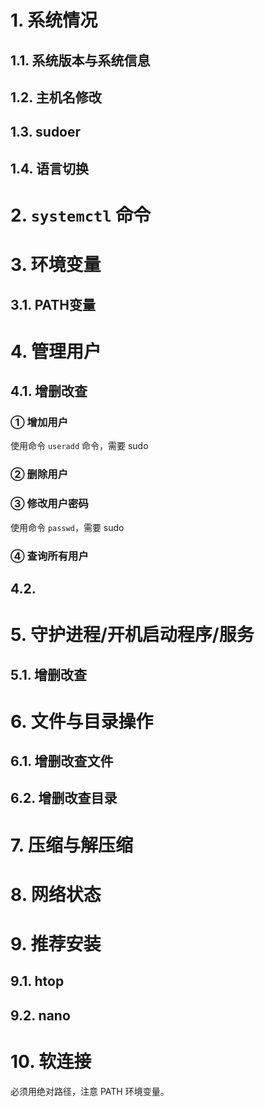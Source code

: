 # 1. 系统情况

## 1.1. 系统版本与系统信息



## 1.2. 主机名修改



## 1.3. sudoer



## 1.4. 语言切换



# 2. `systemctl` 命令



# 3. 环境变量

## 3.1. PATH变量



# 4. 管理用户

## 4.1. 增删改查

### ① 增加用户

使用命令 `useradd` 命令，需要 sudo

### ② 删除用户



### ③ 修改用户密码

使用命令 `passwd`，需要 sudo

### ④ 查询所有用户



## 4.2. 



# 5. 守护进程/开机启动程序/服务

## 5.1. 增删改查



# 6. 文件与目录操作

## 6.1. 增删改查文件



## 6.2. 增删改查目录



# 7. 压缩与解压缩



# 8. 网络状态



# 9. 推荐安装

## 9.1. htop



## 9.2. nano



# 10. 软连接

必须用绝对路径，注意 PATH 环境变量。